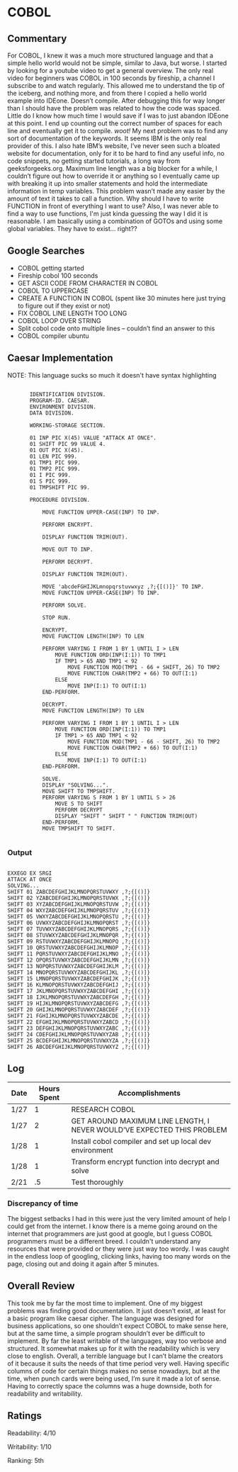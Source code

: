 # COBOL

## Commentary

For COBOL, I knew it was a much more structured language and that a simple hello world would not be simple, similar to Java, but worse. I started by looking for a youtube video to get a general overview. The only real video for beginners was COBOL in 100 seconds by fireship, a channel I subscribe to and watch regularly. This allowed me to understand the tip of the iceberg, and nothing more, and from there I copied a hello world example into IDEone. Doesn’t compile. After debugging this for way longer than I should have the problem was related to how the code was spaced. Little do I know how much time I would save if I was to just abandon IDEone at this point. I end up counting out the correct number of spaces for each line and eventually get it to compile. _woot!_ My next problem was to find any sort of documentation of the keywords. It seems IBM is the only real provider of this. I also hate IBM’s website, I’ve never seen such a bloated website for documentation, only for it to be hard to find any useful info, no code snippets, no getting started tutorials, a long way from geeksforgeeks.org. Maximum line length was a big blocker for a while, I couldn’t figure out how to override it or anything so I eventually came up with breaking it up into smaller statements and hold the intermediate information in temp variables. This problem wasn’t made any easier by the amount of text it takes to call a function. Why should I have to write FUNCTION in front of everything I want to use? Also, I was never able to find a way to use functions, I'm just kinda guessing the way I did it is reasonable. I am basically using a combination of GOTOs and using some global variables. They have to exist... right??

## Google Searches

- COBOL getting started
- Fireship cobol 100 seconds
- GET ASCII CODE FROM CHARACTER IN COBOL
- COBOL TO UPPERCASE
- CREATE A FUNCTION IN COBOL (spent like 30 minutes here just trying to figure out if they exist or not)
- FIX COBOL LINE LENGTH TOO LONG
- COBOL LOOP OVER STRING
- Split cobol code onto multiple lines – couldn’t find an answer to this
- COBOL compiler ubuntu

## Caesar Implementation

NOTE: This language sucks so much it doesn't have syntax highlighting

```cobol

       IDENTIFICATION DIVISION.
       PROGRAM-ID. CAESAR.
       ENVIRONMENT DIVISION.
       DATA DIVISION.
       
       WORKING-STORAGE SECTION.
       
       01 INP PIC X(45) VALUE "ATTACK AT ONCE".
       01 SHIFT PIC 99 VALUE 4.
       01 OUT PIC X(45).
       01 LEN PIC 999.
       01 TMP1 PIC 999.
       01 TMP2 PIC 999.
       01 I PIC 999.
       01 S PIC 999.
       01 TMPSHIFT PIC 99.
           
       PROCEDURE DIVISION.
           
           MOVE FUNCTION UPPER-CASE(INP) TO INP.
           
           PERFORM ENCRYPT.
           
           DISPLAY FUNCTION TRIM(OUT).

           MOVE OUT TO INP.

           PERFORM DECRYPT.

           DISPLAY FUNCTION TRIM(OUT).

           MOVE 'abcdeFGHIJKLmnopqrstuvwxyz ,?;{[()]}' TO INP.
           MOVE FUNCTION UPPER-CASE(INP) TO INP.

           PERFORM SOLVE.

           STOP RUN.
		   
		   ENCRYPT.		   
           MOVE FUNCTION LENGTH(INP) TO LEN

		   PERFORM VARYING I FROM 1 BY 1 UNTIL I > LEN
               MOVE FUNCTION ORD(INP(I:1)) TO TMP1
               IF TMP1 > 65 AND TMP1 < 92
                   MOVE FUNCTION MOD(TMP1 - 66 + SHIFT, 26) TO TMP2
		           MOVE FUNCTION CHAR(TMP2 + 66) TO OUT(I:1)
               ELSE
                   MOVE INP(I:1) TO OUT(I:1)
		   END-PERFORM.
		   
		   DECRYPT.		   
           MOVE FUNCTION LENGTH(INP) TO LEN

		   PERFORM VARYING I FROM 1 BY 1 UNTIL I > LEN
               MOVE FUNCTION ORD(INP(I:1)) TO TMP1
               IF TMP1 > 65 AND TMP1 < 92
                   MOVE FUNCTION MOD(TMP1 - 66 - SHIFT, 26) TO TMP2
		           MOVE FUNCTION CHAR(TMP2 + 66) TO OUT(I:1)
               ELSE
                   MOVE INP(I:1) TO OUT(I:1)
		   END-PERFORM.
		   		  
		   SOLVE.
		   DISPLAY "SOLVING...".
           MOVE SHIFT TO TMPSHIFT.
           PERFORM VARYING S FROM 1 BY 1 UNTIL S > 26
               MOVE S TO SHIFT
               PERFORM DECRYPT
               DISPLAY "SHIFT " SHIFT " " FUNCTION TRIM(OUT)
           END-PERFORM.
		   MOVE TMPSHIFT TO SHIFT.


```

### Output

```

EXXEGO EX SRGI
ATTACK AT ONCE
SOLVING...
SHIFT 01 ZABCDEFGHIJKLMNOPQRSTUVWXY ,?;{[()]}
SHIFT 02 YZABCDEFGHIJKLMNOPQRSTUVWX ,?;{[()]}
SHIFT 03 XYZABCDEFGHIJKLMNOPQRSTUVW ,?;{[()]}
SHIFT 04 WXYZABCDEFGHIJKLMNOPQRSTUV ,?;{[()]}
SHIFT 05 VWXYZABCDEFGHIJKLMNOPQRSTU ,?;{[()]}
SHIFT 06 UVWXYZABCDEFGHIJKLMNOPQRST ,?;{[()]}
SHIFT 07 TUVWXYZABCDEFGHIJKLMNOPQRS ,?;{[()]}
SHIFT 08 STUVWXYZABCDEFGHIJKLMNOPQR ,?;{[()]}
SHIFT 09 RSTUVWXYZABCDEFGHIJKLMNOPQ ,?;{[()]}
SHIFT 10 QRSTUVWXYZABCDEFGHIJKLMNOP ,?;{[()]}
SHIFT 11 PQRSTUVWXYZABCDEFGHIJKLMNO ,?;{[()]}
SHIFT 12 OPQRSTUVWXYZABCDEFGHIJKLMN ,?;{[()]}
SHIFT 13 NOPQRSTUVWXYZABCDEFGHIJKLM ,?;{[()]}
SHIFT 14 MNOPQRSTUVWXYZABCDEFGHIJKL ,?;{[()]}
SHIFT 15 LMNOPQRSTUVWXYZABCDEFGHIJK ,?;{[()]}
SHIFT 16 KLMNOPQRSTUVWXYZABCDEFGHIJ ,?;{[()]}
SHIFT 17 JKLMNOPQRSTUVWXYZABCDEFGHI ,?;{[()]}
SHIFT 18 IJKLMNOPQRSTUVWXYZABCDEFGH ,?;{[()]}
SHIFT 19 HIJKLMNOPQRSTUVWXYZABCDEFG ,?;{[()]}
SHIFT 20 GHIJKLMNOPQRSTUVWXYZABCDEF ,?;{[()]}
SHIFT 21 FGHIJKLMNOPQRSTUVWXYZABCDE ,?;{[()]}
SHIFT 22 EFGHIJKLMNOPQRSTUVWXYZABCD ,?;{[()]}
SHIFT 23 DEFGHIJKLMNOPQRSTUVWXYZABC ,?;{[()]}
SHIFT 24 CDEFGHIJKLMNOPQRSTUVWXYZAB ,?;{[()]}
SHIFT 25 BCDEFGHIJKLMNOPQRSTUVWXYZA ,?;{[()]}
SHIFT 26 ABCDEFGHIJKLMNOPQRSTUVWXYZ ,?;{[()]}

```

## Log

| Date | Hours Spent | Accomplishments                                                        |
| ---- | ----------- | ---------------------------------------------------------------------- |
| 1/27 | 1           | RESEARCH COBOL                                                         |
| 1/27 | 2           | GET AROUND MAXIMUM LINE LENGTH, I NEVER WOULD’VE EXPECTED THIS PROBLEM |
| 1/28 | 1           | Install cobol compiler and set up local dev environment                |
| 1/28 | 1           | Transform encrypt function into decrypt and solve                      |
| 2/21 | .5          | Test thoroughly                                                        |

### Discrepancy of time

The biggest setbacks I had in this were just the very limited amount of help I could get from the internet. I know there is a meme going around on the internet that programmers are just good at google, but I guess COBOL programmers must be a different breed. I couldn't understand any resources that were provided or they were just way too wordy. I was caught in the endless loop of googling, clicking links, having too many words on the page, closing out and doing it again after 5 minutes.

## Overall Review

This took me by far the most time to implement. One of my biggest problems was finding good documentation. It just doesn’t exist, at least for a basic program like caesar cipher. The language was designed for business applications, so one shouldn’t expect COBOL to make sense here, but at the same time, a simple program shouldn’t ever be difficult to implement. By far the least writable of the languages, way too verbose and structured. It somewhat makes up for it with the readability which is very close to english. Overall, a terrible language but I can’t blame the creators of it because it suits the needs of that time period very well. Having specific columns of code for certain things makes no sense nowadays, but at the time, when punch cards were being used, I’m sure it made a lot of sense. Having to correctly space the columns was a huge downside, both for readability and writability.

## Ratings

Readability: 4/10

Writability: 1/10

Ranking: 5th
